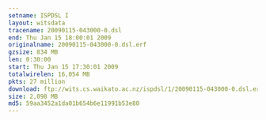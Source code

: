 ```yaml
---
setname: ISPDSL I
layout: witsdata
tracename: 20090115-043000-0.dsl
end: Thu Jan 15 18:00:01 2009
originalname: 20090115-043000-0.dsl.erf
gzsize: 834 MB
len: 0:30:00
start: Thu Jan 15 17:30:01 2009
totalwirelen: 16,054 MB
pkts: 27 million
download: ftp://wits.cs.waikato.ac.nz/ispdsl/1/20090115-043000-0.dsl.erf.gz
size: 2,098 MB
md5: 59aa3452a1da01b654b6e11991b53e80
---
```

